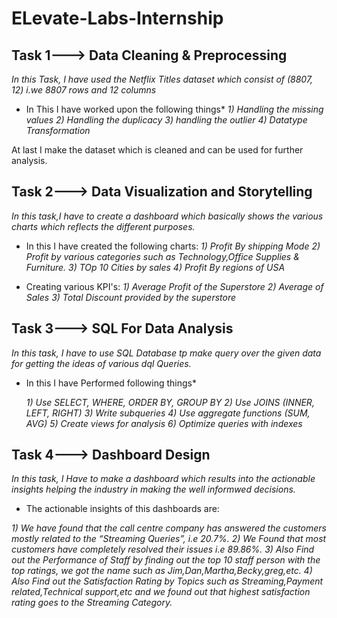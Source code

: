 # ELevate-Labs-Internship

## Task 1---> Data Cleaning & Preprocessing

*In this Task, I have used the Netflix Titles dataset which consist  of (8807, 12) i.we 8807 rows and 12 columns*

* In This I have worked upon the following things*
  *1) Handling the missing values
  2) Handling the duplicacy
  3) handling the outlier
  4) Datatype Transformation*

At  last I make the dataset which is cleaned and can be used for further analysis.


## Task 2---> Data Visualization and Storytelling

*In this task,I have to create a dashboard which basically shows the various charts which reflects the different purposes.*

* In this I have created the following charts:
   *1) Profit By shipping Mode
    2) Profit by various categories such as Technology,Office Supplies & Furniture.
    3) TOp 10 Cities by sales
    4) Profit By regions of USA*
   
* Creating various KPI's:
   *1) Average Profit of the Superstore
    2) Average of Sales
    3) Total Discount provided by the superstore*
  

## Task 3---> SQL For Data Analysis

*In this task, I have to use SQL Database tp make query over the given data for getting the ideas of various dql Queries.*

* In this I have Performed following things*

  *1) Use SELECT, WHERE, ORDER BY, GROUP BY
  2) Use JOINS (INNER, LEFT, RIGHT)
  3) Write subqueries
  4) Use aggregate functions (SUM, AVG)
  5) Create views for analysis
  6) Optimize queries with indexes*

## Task 4---> Dashboard Design

*In this task, I Have to make a dashboard which results into the actionable insights helping the industry in making the well informwed decisions.*

* The actionable insights of this dashboards are:

*1) We have found that the call centre company has answered the customers mostly related to the “Streaming Queries”, i.e  20.7%.
2) We Found that most customers have completely resolved their issues i.e 89.86%.
3) Also Find out the Performance of Staff by finding out the top 10 staff person with the top ratings, we got the name such as Jim,Dan,Martha,Becky,greg,etc.
4) Also Find out the Satisfaction Rating by Topics such as Streaming,Payment related,Technical support,etc and we found out that highest satisfaction rating goes to the Streaming Category.*



